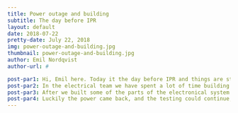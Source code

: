 ```yaml
---
title: Power outage and building
subtitle: The day before IPR
layout: default
date: 2018-07-22
pretty-date: July 22, 2018
img: power-outage-and-building.jpg
thumbnail: power-outage-and-building.jpg
author: Emil Nordqvist 
author-url: #

post-par1: Hi, Emil here. Today it the day before IPR and things are starting to fall in place. 
post-par2: In the electrical team we have spent a lot of time building the whole electronical system on breadboards to be able to show that the component will work as expected. Very soon after we begun building we ran out of breadboards to build on. Luckily there were more to be found!
post-par3: After we built some of the parts of the electronical system we of course tested them. But to test electronics you usually need electricity which was not that easy to find and LTU today during some hours. Unlucky us had a lightning storm over our heads which struck out all power at LTU for a few hours.
post-par4: Luckily the power came back, and the testing could continue, in a somewhat cleaner lab. Right now, the state of the electronics feels good for tomorrows IPR and we can rest peacefully. Until next time, Ha de gött!
---
```

